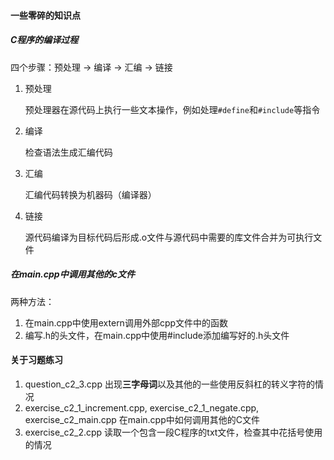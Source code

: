 #### 一些零碎的知识点

##### C程序的编译过程

四个步骤：预处理 -> 编译 -> 汇编 -> 链接

1. 预处理

   预处理器在源代码上执行一些文本操作，例如处理`#define`和`#include`等指令

2. 编译

   检查语法生成汇编代码

3. 汇编

   汇编代码转换为机器码（编译器）

4. 链接

   源代码编译为目标代码后形成.o文件与源代码中需要的库文件合并为可执行文件

##### 在main.cpp中调用其他的c文件

两种方法：

1. 在main.cpp中使用extern调用外部cpp文件中的函数
2. 编写.h的头文件，在main.cpp中使用#include添加编写好的.h头文件



#### 关于习题练习

1. question_c2_3.cpp 出现**三字母词**以及其他的一些使用反斜杠的转义字符的情况
2. exercise_c2_1_increment.cpp, exercise_c2_1_negate.cpp, exercise_c2_main.cpp 在main.cpp中如何调用其他的C文件
3. exercise_c2_2.cpp 读取一个包含一段C程序的txt文件，检查其中花括号使用的情况

